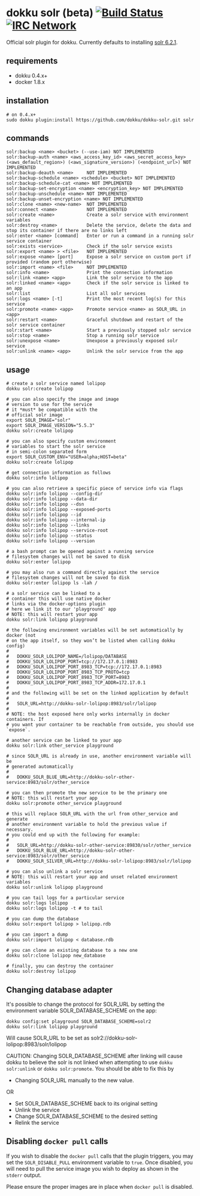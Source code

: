 # dokku solr (beta)  [![Build Status](https://img.shields.io/travis/dokku/dokku-solr.svg?branch=master "Build Status")](https://travis-ci.org/dokku/dokku-solr) [![IRC Network](https://img.shields.io/badge/irc-freenode-blue.svg "IRC Freenode")](https://webchat.freenode.net/?channels=dokku)

Official solr plugin for dokku. Currently defaults to installing [solr 6.2.1](https://hub.docker.com/_/solr/).

## requirements

- dokku 0.4.x+
- docker 1.8.x

## installation

```shell
# on 0.4.x+
sudo dokku plugin:install https://github.com/dokku/dokku-solr.git solr
```

## commands

```
solr:backup <name> <bucket> (--use-iam) NOT IMPLEMENTED
solr:backup-auth <name> <aws_access_key_id> <aws_secret_access_key> (<aws_default_region>) (<aws_signature_version>) (<endpoint_url>) NOT IMPLEMENTED
solr:backup-deauth <name>     NOT IMPLEMENTED
solr:backup-schedule <name> <schedule> <bucket> NOT IMPLEMENTED
solr:backup-schedule-cat <name> NOT IMPLEMENTED
solr:backup-set-encryption <name> <encryption_key> NOT IMPLEMENTED
solr:backup-unschedule <name> NOT IMPLEMENTED
solr:backup-unset-encryption <name> NOT IMPLEMENTED
solr:clone <name> <new-name>  NOT IMPLEMENTED
solr:connect <name>           NOT IMPLEMENTED
solr:create <name>            Create a solr service with environment variables
solr:destroy <name>           Delete the service, delete the data and stop its container if there are no links left
solr:enter <name> [command]   Enter or run a command in a running solr service container
solr:exists <service>         Check if the solr service exists
solr:export <name> > <file>   NOT IMPLEMENTED
solr:expose <name> [port]     Expose a solr service on custom port if provided (random port otherwise)
solr:import <name> <file>     NOT IMPLEMENTED
solr:info <name>              Print the connection information
solr:link <name> <app>        Link the solr service to the app
solr:linked <name> <app>      Check if the solr service is linked to an app
solr:list                     List all solr services
solr:logs <name> [-t]         Print the most recent log(s) for this service
solr:promote <name> <app>     Promote service <name> as SOLR_URL in <app>
solr:restart <name>           Graceful shutdown and restart of the solr service container
solr:start <name>             Start a previously stopped solr service
solr:stop <name>              Stop a running solr service
solr:unexpose <name>          Unexpose a previously exposed solr service
solr:unlink <name> <app>      Unlink the solr service from the app
```

## usage

```shell
# create a solr service named lolipop
dokku solr:create lolipop

# you can also specify the image and image
# version to use for the service
# it *must* be compatible with the
# official solr image
export SOLR_IMAGE="solr"
export SOLR_IMAGE_VERSION="5.5.3"
dokku solr:create lolipop

# you can also specify custom environment
# variables to start the solr service
# in semi-colon separated form
export SOLR_CUSTOM_ENV="USER=alpha;HOST=beta"
dokku solr:create lolipop

# get connection information as follows
dokku solr:info lolipop

# you can also retrieve a specific piece of service info via flags
dokku solr:info lolipop --config-dir
dokku solr:info lolipop --data-dir
dokku solr:info lolipop --dsn
dokku solr:info lolipop --exposed-ports
dokku solr:info lolipop --id
dokku solr:info lolipop --internal-ip
dokku solr:info lolipop --links
dokku solr:info lolipop --service-root
dokku solr:info lolipop --status
dokku solr:info lolipop --version

# a bash prompt can be opened against a running service
# filesystem changes will not be saved to disk
dokku solr:enter lolipop

# you may also run a command directly against the service
# filesystem changes will not be saved to disk
dokku solr:enter lolipop ls -lah /

# a solr service can be linked to a
# container this will use native docker
# links via the docker-options plugin
# here we link it to our 'playground' app
# NOTE: this will restart your app
dokku solr:link lolipop playground

# the following environment variables will be set automatically by docker (not
# on the app itself, so they won’t be listed when calling dokku config)
#
#   DOKKU_SOLR_LOLIPOP_NAME=/lolipop/DATABASE
#   DOKKU_SOLR_LOLIPOP_PORT=tcp://172.17.0.1:8983
#   DOKKU_SOLR_LOLIPOP_PORT_8983_TCP=tcp://172.17.0.1:8983
#   DOKKU_SOLR_LOLIPOP_PORT_8983_TCP_PROTO=tcp
#   DOKKU_SOLR_LOLIPOP_PORT_8983_TCP_PORT=8983
#   DOKKU_SOLR_LOLIPOP_PORT_8983_TCP_ADDR=172.17.0.1
#
# and the following will be set on the linked application by default
#
#   SOLR_URL=http://dokku-solr-lolipop:8983/solr/lolipop
#
# NOTE: the host exposed here only works internally in docker containers. If
# you want your container to be reachable from outside, you should use `expose`.

# another service can be linked to your app
dokku solr:link other_service playground

# since SOLR_URL is already in use, another environment variable will be
# generated automatically
#
#   DOKKU_SOLR_BLUE_URL=http://dokku-solr-other-service:8983/solr/other_service

# you can then promote the new service to be the primary one
# NOTE: this will restart your app
dokku solr:promote other_service playground

# this will replace SOLR_URL with the url from other_service and generate
# another environment variable to hold the previous value if necessary.
# you could end up with the following for example:
#
#   SOLR_URL=http://dokku-solr-other-service:89830/solr/other_service
#   DOKKU_SOLR_BLUE_URL=http://dokku-solr-other-service:8983/solr/other_service
#   DOKKU_SOLR_SILVER_URL=http://dokku-solr-lolipop:8983/solr/lolipop

# you can also unlink a solr service
# NOTE: this will restart your app and unset related environment variables
dokku solr:unlink lolipop playground

# you can tail logs for a particular service
dokku solr:logs lolipop
dokku solr:logs lolipop -t # to tail

# you can dump the database
dokku solr:export lolipop > lolipop.rdb

# you can import a dump
dokku solr:import lolipop < database.rdb

# you can clone an existing database to a new one
dokku solr:clone lolipop new_database

# finally, you can destroy the container
dokku solr:destroy lolipop
```

## Changing database adapter

It's possible to change the protocol for SOLR_URL by setting
the environment variable SOLR_DATABASE_SCHEME on the app:

```
dokku config:set playground SOLR_DATABASE_SCHEME=solr2
dokku solr:link lolipop playground
```

Will cause SOLR_URL to be set as
solr2://dokku-solr-lolipop:8983/solr/lolipop

CAUTION: Changing SOLR_DATABASE_SCHEME after linking will cause dokku to
believe the solr is not linked when attempting to use `dokku solr:unlink`
or `dokku solr:promote`.
You should be able to fix this by

- Changing SOLR_URL manually to the new value.

OR

- Set SOLR_DATABASE_SCHEME back to its original setting
- Unlink the service
- Change SOLR_DATABASE_SCHEME to the desired setting
- Relink the service

## Disabling `docker pull` calls

If you wish to disable the `docker pull` calls that the plugin triggers, you may set the `SOLR_DISABLE_PULL` environment variable to `true`. Once disabled, you will need to pull the service image you wish to deploy as shown in the `stderr` output.

Please ensure the proper images are in place when `docker pull` is disabled.
